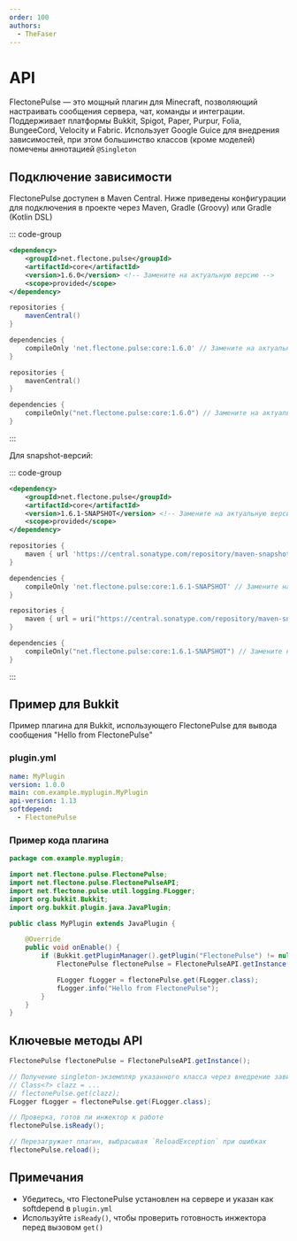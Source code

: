 ```yaml
---
order: 100
authors:
  - TheFaser
---
```


# API

FlectonePulse — это мощный плагин для Minecraft, позволяющий настраивать сообщения сервера, чат, команды и интеграции. Поддерживает платформы Bukkit, Spigot, Paper, Purpur, Folia, BungeeCord, Velocity и Fabric. Использует Google Guice для внедрения зависимостей, при этом большинство классов (кроме моделей) помечены аннотацией `@Singleton`

## Подключение зависимости

FlectonePulse доступен в Maven Central. Ниже приведены конфигурации для подключения в проекте через Maven, Gradle (Groovy) или Gradle (Kotlin DSL)

::: code-group

```xml
<dependency>
    <groupId>net.flectone.pulse</groupId>
    <artifactId>core</artifactId>
    <version>1.6.0</version> <!-- Замените на актуальную версию -->
    <scope>provided</scope>
</dependency>
```

```groovy
repositories {
    mavenCentral()
}

dependencies {
    compileOnly 'net.flectone.pulse:core:1.6.0' // Замените на актуальную версию
}
```

```kotlin
repositories {
    mavenCentral()
}

dependencies {
    compileOnly("net.flectone.pulse:core:1.6.0") // Замените на актуальную версию
}
```

:::

Для snapshot-версий:

::: code-group

```xml
<dependency>
    <groupId>net.flectone.pulse</groupId>
    <artifactId>core</artifactId>
    <version>1.6.1-SNAPSHOT</version> <!-- Замените на актуальную версию -->
    <scope>provided</scope>
</dependency>
```

```groovy
repositories {
    maven { url 'https://central.sonatype.com/repository/maven-snapshots/' }
}

dependencies {
    compileOnly 'net.flectone.pulse:core:1.6.1-SNAPSHOT' // Замените на актуальную версию
}
```

```kotlin
repositories {
    maven { url = uri("https://central.sonatype.com/repository/maven-snapshots/") }
}

dependencies {
    compileOnly("net.flectone.pulse:core:1.6.1-SNAPSHOT") // Замените на актуальную версию
}
```

:::

## Пример для Bukkit

Пример плагина для Bukkit, использующего FlectonePulse для вывода сообщения "Hello from FlectonePulse"

### plugin.yml
```yaml
name: MyPlugin
version: 1.0.0
main: com.example.myplugin.MyPlugin
api-version: 1.13
softdepend:
  - FlectonePulse
```

### Пример кода плагина
```java
package com.example.myplugin;

import net.flectone.pulse.FlectonePulse;
import net.flectone.pulse.FlectonePulseAPI;
import net.flectone.pulse.util.logging.FLogger;
import org.bukkit.Bukkit;
import org.bukkit.plugin.java.JavaPlugin;

public class MyPlugin extends JavaPlugin {

    @Override
    public void onEnable() {
        if (Bukkit.getPluginManager().getPlugin("FlectonePulse") != null) {
            FlectonePulse flectonePulse = FlectonePulseAPI.getInstance();

            FLogger fLogger = flectonePulse.get(FLogger.class);
            fLogger.info("Hello from FlectonePulse");
        }
    }
}
```

## Ключевые методы API

```java
FlectonePulse flectonePulse = FlectonePulseAPI.getInstance();

// Получение singleton-экземпляр указанного класса через внедрение зависимостей Guice
// Class<?> clazz = ...
// flectonePulse.get(clazz);
FLogger fLogger = flectonePulse.get(FLogger.class);

// Проверка, готов ли инжектор к работе
flectonePulse.isReady();

// Перезагружает плагин, выбрасывая `ReloadException` при ошибках
flectonePulse.reload();
```

## Примечания

- Убедитесь, что FlectonePulse установлен на сервере и указан как softdepend в `plugin.yml`
- Используйте `isReady()`, чтобы проверить готовность инжектора перед вызовом `get()`